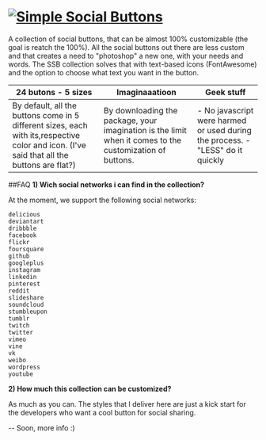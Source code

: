 # [![Simple Social Buttons](https://nicholasleite.files.wordpress.com/2014/10/logo-bg1.png)](http://nicklleite.github.io/simplesocialbuttons)

A collection of social buttons, that can be almost 100% customizable (the goal is reatch the 100%). All the social buttons out there are less custom and that creates a need to "photoshop" a new one, with your needs and words. The SSB collection solves that with text-based icons (FontAwesome) and the option to choose what text you want in the button.

| 24 butons - 5 sizes 	| Imaginaaatioon 	| Geek stuff 	|
|--------------------------------------------------------------------------------------------------------------------------------------------	|----------------------------------------------------------------------------------------------------------	|---------------------------------------------------------------------------------	|
| By default, all the buttons come in 5 different sizes, each with its,respective color and icon. (I've said that all the buttons are flat?) 	| By downloading the package, your imagination is the limit when it comes to the customization of buttons. 	| - No javascript were harmed or used during the process.  - "LESS" do it quickly 	|

##FAQ
**1) Wich social networks i can find in the collection?**

At the moment, we support the following social networks:

    delicious
    deviantart
    dribbble
    facebook
    flickr
    foursquare
    github
    googleplus
    instagram
    linkedin
    pinterest
    reddit
    slideshare
    soundcloud
    stumbleupon
    tumblr
    twitch
    twitter
    vimeo
    vine
    vk
    weibo
    wordpress
    youtube

**2) How much this collection can be customized?**

As much as you can. The styles that I deliver here are just a kick start for the developers who want a cool button for social sharing.

-- Soon, more info :)
